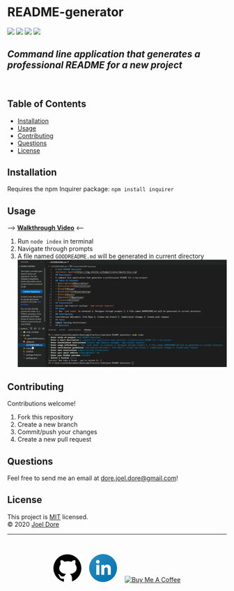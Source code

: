 # README-generator

<div>
<img src='https://img.shields.io/github/license/joeldore/README-generator'>  
<img src='https://img.shields.io/github/repo-size/joeldore/README-generator'>  
<img src='https://img.shields.io/github/languages/top/joeldore/README-generator'>
<img src='https://img.shields.io/github/last-commit/joeldore/README-generator'>
</div>

## _Command line application that generates a professional README for a new project_
<br>

## Table of Contents  

* [Installation](#Installation)  
* [Usage](#Usage)  
* [Contributing](#Contributing)   
* [Questions](#Questions)
* [License](#License)

## Installation  

Requires the npm Inquirer package:  `npm install inquirer`

## Usage  

--> **[Walkthrough Video](https://drive.google.com/file/d/1R_s9pzMI0V9uTZcgaLbxm0oQcRRY6-sk/view?usp=sharing)** <--

1. Run `node index` in terminal  
2. Navigate through prompts  
3. A file named `GOODREADME.md` will be generated in current directory  
![Demo-generated](./Assets/Screenshots/generated.png)

## Contributing  

Contributions welcome!
1. Fork this repository  
2. Create a new branch  
3. Commit/push your changes  
4. Create a new pull request  

## Questions  
Feel free to send me an email at dore.joel.dore@gmail.com!  

## License
This project is [MIT](https://github.com/JoelDore/README-generator/blob/main/LICENSE) licensed.  
© 2020 [Joel Dore](https://github.com/JoelDore)  

---
<br>

<div align="center">

[![github](Assets/github.svg)](https://github.com/JoelDore) 
[![linkedin](Assets/linkedin.svg)](https://www.linkedin.com/in/joeldore) 
<a href="https://www.buymeacoffee.com/JoelDore" target="_blank"><img src="https://cdn.buymeacoffee.com/buttons/v2/default-white.png" alt="Buy Me A Coffee" height="32"></a>

</div>
